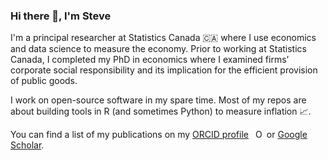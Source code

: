 ### Hi there 👋, I'm Steve

I'm a principal researcher at Statistics Canada 🇨🇦 where I use economics and data science to measure the economy. Prior to working at Statistics Canada, I completed my PhD in economics where I examined firms’ corporate social responsibility and its implication for the efficient provision of public goods.

I work on open-source software in my spare time. Most of my repos are about building tools in R (and sometimes Python) to measure inflation 📈.

You can find a list of my publications on my [ORCID profile](https://orcid.org/0000-0003-2544-9480) <img src="https://orcid.org/sites/default/files/images/orcid_16x16.png" style="width: 1em; margin-inline-start: 0.5em" alt="ORCID iD icon"/> or [Google Scholar](https://scholar.google.ca/citations?user=CEJjbeoAAAAJ&hl=en).
